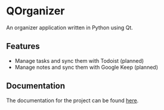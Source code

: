 # QOrganizer
An organizer application written in Python using Qt.

## Features
- Manage tasks and sync them with Todoist (planned)
- Manage notes and sync them with Google Keep (planned)

## Documentation
The documentation for the project can be found [here](https://fjruecker.github.io/QOrganizer/).
